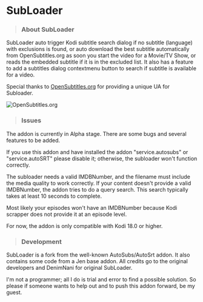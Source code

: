 # SubLoader

> ### About SubLoader
SubLoader auto trigger Kodi subtitle search dialog if no subtitle (language) with exclusions is found, or auto download the best subtitle automatically from OpenSubtitles.org as soon you start the video for a Movie/TV Show, or reads the embedded subtitle if it is in the excluded list.
It also has a feature to add a subtitles dialog contextmenu button to search if subtitle is available for a video.

Special thanks to [OpenSubtitles.org](http://www.opensubtitles.org ) for providing a unique UA for Subloader.

![OpenSubtitles.org](http://static.opensubtitles.org/gfx/logo-transparent.png)

> ### Issues
The addon is currently in Alpha stage. There are some bugs and several features to be added.

If you use this addon and have installed the addon "service.autosubs" or "service.autoSRT" please disable it; otherwise, the subloader won't function correctly.

The subloader needs a valid IMDBNumber, and the filename must include the media quality to work correctly. If your content doesn't provide a valid IMDBNumber, the addon tries to do a query search. This search typically takes at least 10 seconds to complete.

Most likely your episodes won't have an IMDBNumber because Kodi scrapper does not provide it at an episode level.

For now, the addon is only compatible with Kodi 18.0 or higher.

> ### Development
SubLoader is a fork from the well-known AutoSubs/AutoSrt addon. It also contains some code from a Jen base addon. All credits go to the original developers and DenimNani for original SubLoader.

I'm not a programmer; all I do is trial and error to find a possible solution. So please if someone wants to help out and to push this addon forward, be my guest.
